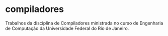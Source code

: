 # compiladores
Trabalhos da disciplina de Compiladores ministrada no curso de Engenharia de Computação da Universidade Federal do Rio de Janeiro.
